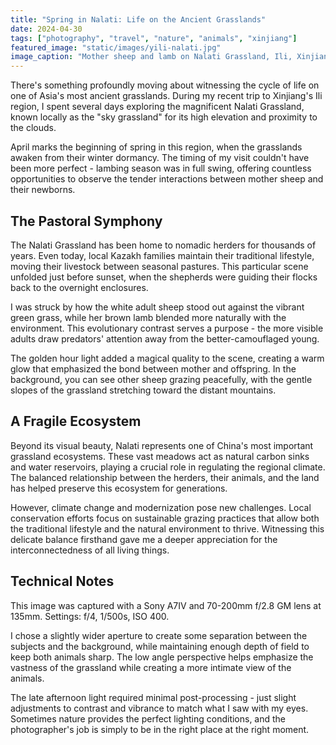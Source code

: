 ```yaml
---
title: "Spring in Nalati: Life on the Ancient Grasslands"
date: 2024-04-30
tags: ["photography", "travel", "nature", "animals", "xinjiang"]
featured_image: "static/images/yili-nalati.jpg"
image_caption: "Mother sheep and lamb on Nalati Grassland, Ili, Xinjiang"
---
```


There's something profoundly moving about witnessing the cycle of life on one of Asia's most ancient grasslands. During my recent trip to Xinjiang's Ili region, I spent several days exploring the magnificent Nalati Grassland, known locally as the "sky grassland" for its high elevation and proximity to the clouds.

April marks the beginning of spring in this region, when the grasslands awaken from their winter dormancy. The timing of my visit couldn't have been more perfect - lambing season was in full swing, offering countless opportunities to observe the tender interactions between mother sheep and their newborns.

## The Pastoral Symphony

The Nalati Grassland has been home to nomadic herders for thousands of years. Even today, local Kazakh families maintain their traditional lifestyle, moving their livestock between seasonal pastures. This particular scene unfolded just before sunset, when the shepherds were guiding their flocks back to the overnight enclosures.

I was struck by how the white adult sheep stood out against the vibrant green grass, while her brown lamb blended more naturally with the environment. This evolutionary contrast serves a purpose - the more visible adults draw predators' attention away from the better-camouflaged young.

The golden hour light added a magical quality to the scene, creating a warm glow that emphasized the bond between mother and offspring. In the background, you can see other sheep grazing peacefully, with the gentle slopes of the grassland stretching toward the distant mountains.

## A Fragile Ecosystem

Beyond its visual beauty, Nalati represents one of China's most important grassland ecosystems. These vast meadows act as natural carbon sinks and water reservoirs, playing a crucial role in regulating the regional climate. The balanced relationship between the herders, their animals, and the land has helped preserve this ecosystem for generations.

However, climate change and modernization pose new challenges. Local conservation efforts focus on sustainable grazing practices that allow both the traditional lifestyle and the natural environment to thrive. Witnessing this delicate balance firsthand gave me a deeper appreciation for the interconnectedness of all living things.

## Technical Notes

This image was captured with a Sony A7IV and 70-200mm f/2.8 GM lens at 135mm. Settings: f/4, 1/500s, ISO 400.

I chose a slightly wider aperture to create some separation between the subjects and the background, while maintaining enough depth of field to keep both animals sharp. The low angle perspective helps emphasize the vastness of the grassland while creating a more intimate view of the animals.

The late afternoon light required minimal post-processing - just slight adjustments to contrast and vibrance to match what I saw with my eyes. Sometimes nature provides the perfect lighting conditions, and the photographer's job is simply to be in the right place at the right moment. 